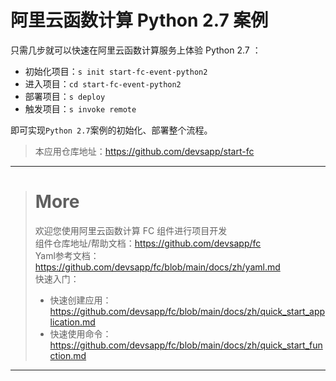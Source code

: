 # 阿里云函数计算 Python 2.7 案例

只需几步就可以快速在阿里云函数计算服务上体验 Python 2.7 ：

- 初始化项目：`s init start-fc-event-python2`
- 进入项目：`cd start-fc-event-python2`
- 部署项目：`s deploy`
- 触发项目：`s invoke remote`

即可实现`Python 2.7`案例的初始化、部署整个流程。

> 本应用仓库地址：https://github.com/devsapp/start-fc

------------------------------------
> # More
> 欢迎您使用阿里云函数计算 FC 组件进行项目开发   
> 组件仓库地址/帮助文档：https://github.com/devsapp/fc   
> Yaml参考文档：https://github.com/devsapp/fc/blob/main/docs/zh/yaml.md   
> 快速入门：
>   - 快速创建应用：https://github.com/devsapp/fc/blob/main/docs/zh/quick_start_application.md
>   - 快速使用命令：https://github.com/devsapp/fc/blob/main/docs/zh/quick_start_function.md
------------------------------------

